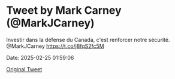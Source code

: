 # Tweet by Mark Carney (@MarkJCarney)

Investir dans la défense du Canada, c'est renforcer notre sécurité. @MarkJCarney https://t.co/j8fqS2fc5M

Date: 2025-02-25 01:59:06

[Original Tweet](https://x.com/MarkJCarney/status/1894205447743189290)
